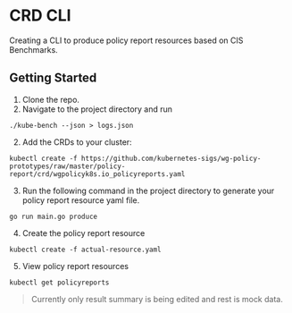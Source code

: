 # CRD CLI

Creating a CLI to produce policy report resources based on CIS Benchmarks.

## Getting Started

1. Clone the repo.
2. Navigate to the project directory and run

```
./kube-bench --json > logs.json
```

2. Add the CRDs to your cluster:

```
kubectl create -f https://github.com/kubernetes-sigs/wg-policy-prototypes/raw/master/policy-report/crd/wgpolicyk8s.io_policyreports.yaml

```

3. Run the following command in the project directory to generate your policy report resource yaml file.

```
go run main.go produce
```

4. Create the policy report resource

```
kubectl create -f actual-resource.yaml

```

5. View policy report resources

```
kubectl get policyreports

```

> Currently only result summary is being edited and rest is mock data.
